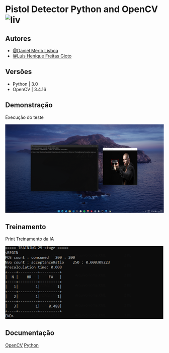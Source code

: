 # Pistol Detector Python and OpenCV <img src="https://img.icons8.com/color/48/null/python--v1.png" width="40" height="40" alt="liv">
 



## Autores

- [@Daniel Merib Lisboa](https://github.com/ypek)
- [@Luis Henique Freitas Gioto](https://github.com/ypek)

## Versões

- Python | 3.0
- OpenCV | 3.4.16




## Demonstração
 Execução do teste 


<img src="https://github.com/ypek/PistolDetectorPy/blob/main/print%20desktop.png" alt="gif">

## Treinamento
 Print Treinamento da IA 


<img src="https://github.com/ypek/PistolDetectorPy/blob/main/treinning.png" alt="gif">


## Documentação

[OpenCV](https://opencv.org/)
[Python](https://docs.python.org/)


